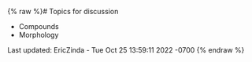 {% raw %}# Topics for discussion

- Compounds
- Morphology

Last updated: EricZinda - Tue Oct 25 13:59:11 2022 -0700
{% endraw %}